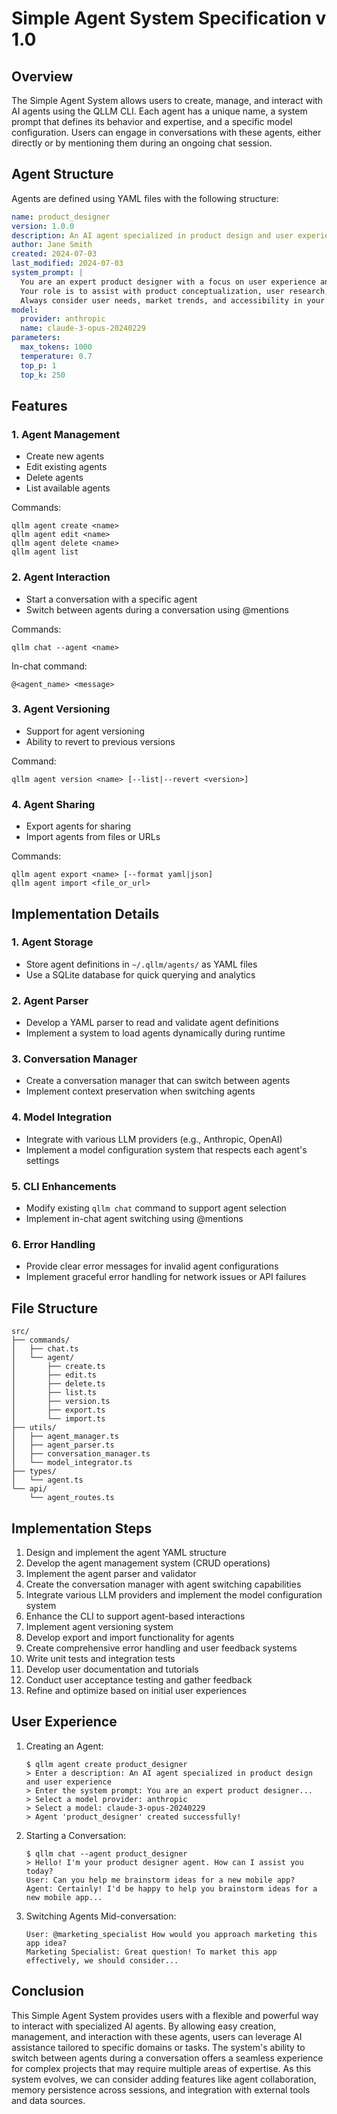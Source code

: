 # Simple Agent System Specification v 1.0

## Overview

The Simple Agent System allows users to create, manage, and interact with AI agents using the QLLM CLI. Each agent has a unique name, a system prompt that defines its behavior and expertise, and a specific model configuration. Users can engage in conversations with these agents, either directly or by mentioning them during an ongoing chat session.

## Agent Structure

Agents are defined using YAML files with the following structure:

```yaml
name: product_designer
version: 1.0.0
description: An AI agent specialized in product design and user experience
author: Jane Smith
created: 2024-07-03
last_modified: 2024-07-03
system_prompt: |
  You are an expert product designer with a focus on user experience and interface design. 
  Your role is to assist with product conceptualization, user research, prototyping, and design critiques. 
  Always consider user needs, market trends, and accessibility in your responses.
model:
  provider: anthropic
  name: claude-3-opus-20240229
parameters:
  max_tokens: 1000
  temperature: 0.7
  top_p: 1
  top_k: 250
```

## Features

### 1. Agent Management

- Create new agents
- Edit existing agents
- Delete agents
- List available agents

Commands:
```
qllm agent create <name>
qllm agent edit <name>
qllm agent delete <name>
qllm agent list
```

### 2. Agent Interaction

- Start a conversation with a specific agent
- Switch between agents during a conversation using @mentions

Commands:
```
qllm chat --agent <name>
```

In-chat command:
```
@<agent_name> <message>
```

### 3. Agent Versioning

- Support for agent versioning
- Ability to revert to previous versions

Command:
```
qllm agent version <name> [--list|--revert <version>]
```

### 4. Agent Sharing

- Export agents for sharing
- Import agents from files or URLs

Commands:
```
qllm agent export <name> [--format yaml|json]
qllm agent import <file_or_url>
```

## Implementation Details

### 1. Agent Storage

- Store agent definitions in `~/.qllm/agents/` as YAML files
- Use a SQLite database for quick querying and analytics

### 2. Agent Parser

- Develop a YAML parser to read and validate agent definitions
- Implement a system to load agents dynamically during runtime

### 3. Conversation Manager

- Create a conversation manager that can switch between agents
- Implement context preservation when switching agents

### 4. Model Integration

- Integrate with various LLM providers (e.g., Anthropic, OpenAI)
- Implement a model configuration system that respects each agent's settings

### 5. CLI Enhancements

- Modify existing `qllm chat` command to support agent selection
- Implement in-chat agent switching using @mentions

### 6. Error Handling

- Provide clear error messages for invalid agent configurations
- Implement graceful error handling for network issues or API failures

## File Structure

```
src/
├── commands/
│   ├── chat.ts
│   └── agent/
│       ├── create.ts
│       ├── edit.ts
│       ├── delete.ts
│       ├── list.ts
│       ├── version.ts
│       ├── export.ts
│       └── import.ts
├── utils/
│   ├── agent_manager.ts
│   ├── agent_parser.ts
│   ├── conversation_manager.ts
│   └── model_integrator.ts
├── types/
│   └── agent.ts
└── api/
    └── agent_routes.ts
```

## Implementation Steps

1. Design and implement the agent YAML structure
2. Develop the agent management system (CRUD operations)
3. Implement the agent parser and validator
4. Create the conversation manager with agent switching capabilities
5. Integrate various LLM providers and implement the model configuration system
6. Enhance the CLI to support agent-based interactions
7. Implement agent versioning system
8. Develop export and import functionality for agents
9. Create comprehensive error handling and user feedback systems
10. Write unit tests and integration tests
11. Develop user documentation and tutorials
12. Conduct user acceptance testing and gather feedback
13. Refine and optimize based on initial user experiences

## User Experience

1. Creating an Agent:
   ```
   $ qllm agent create product_designer
   > Enter a description: An AI agent specialized in product design and user experience
   > Enter the system prompt: You are an expert product designer...
   > Select a model provider: anthropic
   > Select a model: claude-3-opus-20240229
   > Agent 'product_designer' created successfully!
   ```

2. Starting a Conversation:
   ```
   $ qllm chat --agent product_designer
   > Hello! I'm your product designer agent. How can I assist you today?
   User: Can you help me brainstorm ideas for a new mobile app?
   Agent: Certainly! I'd be happy to help you brainstorm ideas for a new mobile app...
   ```

3. Switching Agents Mid-conversation:
   ```
   User: @marketing_specialist How would you approach marketing this app idea?
   Marketing Specialist: Great question! To market this app effectively, we should consider...
   ```

## Conclusion

This Simple Agent System provides users with a flexible and powerful way to interact with specialized AI agents. By allowing easy creation, management, and interaction with these agents, users can leverage AI assistance tailored to specific domains or tasks. The system's ability to switch between agents during a conversation offers a seamless experience for complex projects that may require multiple areas of expertise. As this system evolves, we can consider adding features like agent collaboration, memory persistence across sessions, and integration with external tools and data sources.

